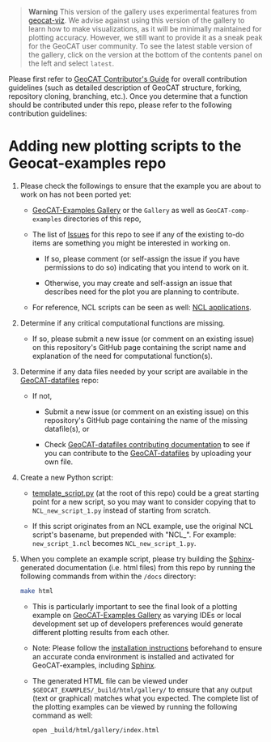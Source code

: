 > **Warning**
>    This version of the gallery uses experimental features from [geocat-viz](https://github.com/NCAR/geocat-viz>). We advise against using this version of the gallery to learn how to make visualizations, as it will be minimally maintained for plotting accuracy. However, we still want to provide it as a sneak peak for the GeoCAT user community. To see the latest stable version of the gallery, click on the version at the bottom of the contents panel on the left and select ``latest``.

Please first refer to [GeoCAT Contributor's Guide](https://geocat.ucar.edu/pages/contributing.html) for overall
contribution guidelines (such as detailed description of GeoCAT structure, forking, repository cloning,
branching, etc.). Once you determine that a function should be contributed under this repo, please refer to the
following contribution guidelines:


# Adding new plotting scripts to the Geocat-examples repo

1. Please check the followings to ensure that the example you are about to work on has not been ported yet:

    - [GeoCAT-Examples Gallery](https://geocat-examples.readthedocs.io/en/latest/) or
    the `Gallery` as well as `GeoCAT-comp-examples` directories of this repo,

    - The list of [Issues](https://github.com/NCAR/GeoCAT-examples/issues) for this repo to see if any of
    the existing to-do items are something you might be interested in working on.

        - If so, please comment (or self-assign the issue if you have permissions to do so) indicating that
        you intend to work on it.

        - Otherwise, you may create and self-assign an issue that describes need for the plot you are planning
        to contribute.

    - For reference, NCL scripts can be seen as well: [NCL applications](http://ncl.ucar.edu/Applications/).

2. Determine if any critical computational functions are missing.

    - If so, please submit a new issue (or comment on an existing issue) on this repository's GitHub page
    containing the script name and explanation of the need for computational function(s).

3. Determine if any data files needed by your script are available in the
[GeoCAT-datafiles](https://github.com/NCAR/GeoCAT-datafiles) repo:

    - If not,

        - Submit a new issue (or comment on an existing issue) on this repository's GitHub page containing
        the name of the missing datafile(s), or

        - Check [GeoCAT-datafiles contributing documentation](https://github.com/NCAR/geocat-datafiles/blob/contribuotr_updates/CONTRIBUTING.md)
        to see if you can contribute to the [GeoCAT-datafiles](https://github.com/NCAR/geocat-datafiles) by
        uploading your own file.

4. Create a new Python script:

    - [template_script.py](https://github.com/NCAR/GeoCAT-examples/blob/master/template_script.py)
    (at the root of this repo) could be a great starting point for a new script, so you may want to
    consider copying that to `NCL_new_script_1.py` instead of starting from scratch.

    - If this script originates from an NCL example, use the original NCL script's basename,
     but prepended with "NCL_". For example: `new_script_1.ncl` becomes `NCL_new_script_1.py`.

5. When you complete an example script, please try building the
[Sphinx](https://www.sphinx-doc.org/en/master/)-generated documentation (i.e. html files)
from this repo by running the following commands from within the `/docs` directory:

   ```bash
   make html
   ```

   - This is particularly important to see the final look of a plotting example on
   [GeoCAT-Examples Gallery](https://geocat-examples.readthedocs.io) as varying IDEs or local development set up of
   developers preferences would generate different plotting results from each other.

   - Note: Please follow the [installation instructions](https://github.com/NCAR/geocat-examples/INSTALLATION.md)
   beforehand to ensure an accurate conda environment is installed and activated for GeoCAT-examples, including
   [Sphinx](https://www.sphinx-doc.org/en/master/).

   - The generated HTML file can be viewed under `$GEOCAT_EXAMPLES/_build/html/gallery/` to ensure that
   any output (text or graphical) matches what you expected. The complete list of the plotting examples can be
   viewed by running the following command as well:

     ```bash
     open _build/html/gallery/index.html
     ```
